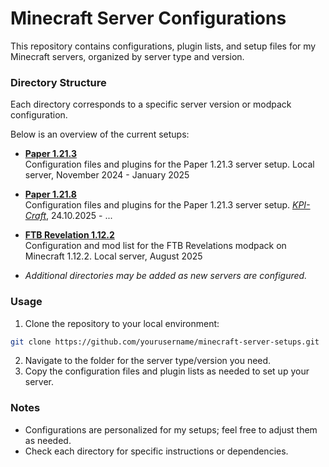 # Minecraft Server Configurations

This repository contains configurations, plugin lists, and setup files for my Minecraft servers, organized by server type and version.

### Directory Structure

Each directory corresponds to a specific server version or modpack configuration. 

Below is an overview of the current setups:

- [**Paper 1.21.3**](./vanilla-1.21.3/) <br>
  Configuration files and plugins for the Paper 1.21.3 server setup.
  Local server, November 2024 - January 2025

- [**Paper 1.21.8**](./vanilla-1.21.8/) <br>
  Configuration files and plugins for the Paper 1.21.3 server setup.
  [*KPI-Craft*](t.me/kpicraft), 24.10.2025 - ...

- [**FTB Revelation 1.12.2**](./ftb-revelation-1.12.2/) <br>
  Configuration and mod list for the FTB Revelations modpack on Minecraft 1.12.2.
  Local server, August 2025

- *Additional directories may be added as new servers are configured.*

### Usage

1. Clone the repository to your local environment:
  ```sh
  git clone https://github.com/yourusername/minecraft-server-setups.git
  ```
2. Navigate to the folder for the server type/version you need.
3. Copy the configuration files and plugin lists as needed to set up your server.

### Notes
- Configurations are personalized for my setups; feel free to adjust them as needed.
- Check each directory for specific instructions or dependencies.
